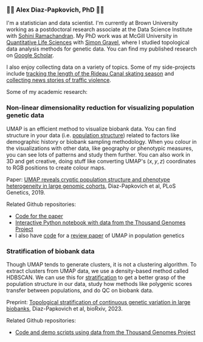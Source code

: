 ### 🧮🧬 Alex Diaz-Papkovich, PhD 🧬🧮

I'm a statistician and data scientist. I'm currently at Brown University working as a postdoctoral research associate at the Data Science Institute with [Sohini Ramachandran](https://www.brown.edu/Research/Ramachandran_Lab/research/). My PhD work was at McGill University in [Quantitative Life Sciences](https://www.mcgill.ca/qls/) with [Simon Gravel](https://gravellab.github.io/), where I studied topological data analysis methods for genetic data. You can find my published research on [Google Scholar](https://scholar.google.ca/citations?hl=en&user=CwGsVS0AAAAJ).

I also enjoy collecting data on a variety of topics. Some of my side-projects include [tracking the length of the Rideau Canal skating season](https://github.com/diazale/skateway) and [collecting news stories of traffic violence](https://github.com/diazale/death_by_car).

Some of my academic research:

### Non-linear dimensionality reduction for visualizing population genetic data

UMAP is an efficient method to visualize biobank data. You can find structure in your data (i.e. [population structure](https://en.wikipedia.org/wiki/Population_structure_(genetics))) related to factors like demographic history or biobank sampling methodology. When you colour in the visualizations with other data, like geography or phenotypic measures, you can see lots of patterns and study them further. You can also work in 3D and get creative, doing stuff like converting UMAP's $(x,y,z)$ coordinates to RGB positions to create colour maps.

Paper: [UMAP reveals cryptic population structure and phenotype heterogeneity in large genomic cohorts](https://journals.plos.org/plosgenetics/article?id=10.1371/journal.pgen.1008432), Diaz-Papkovich et al, PLoS Genetics, 2019.

Related Github repositories:
* [Code for the paper](https://github.com/diazale/gt-dimred)
* [Interactive Python notebook with data from the Thousand Genomes Project](https://github.com/diazale/1KGP_dimred)
* I also have [code](https://github.com/diazale/umap_review/) for a [review paper](https://www.nature.com/articles/s10038-020-00851-4) of UMAP in population genetics

### Stratification of biobank data

Though UMAP tends to generate clusters, it is not a clustering algorithm. To extract clusters from UMAP data, we use a density-based method called HDBSCAN. We can use this for [stratification](https://en.wikipedia.org/wiki/Stratified_sampling) to get a better grasp of the population structure in our data, study how methods like polygenic scores transfer between populations, and do QC on biobank data.

Preprint: [Topological stratification of continuous genetic variation in large biobanks](https://www.biorxiv.org/content/10.1101/2023.07.06.548007v1.abstract), Diaz-Papkovich et al, bioRxiv, 2023.

Related Github repositories:
* [Code and demo scripts using data from the Thousand Genomes Project](https://github.com/diazale/topstrat/)

<!--
**diazale/diazale** is a ✨ _special_ ✨ repository because its `README.md` (this file) appears on your GitHub profile.

Here are some ideas to get you started:

- 🔭 I’m currently working on ...
- 🌱 I’m currently learning ...
- 👯 I’m looking to collaborate on ...
- 🤔 I’m looking for help with ...
- 💬 Ask me about ...
- 📫 How to reach me: ...
- 😄 Pronouns: ...
- ⚡ Fun fact: ...
-->
